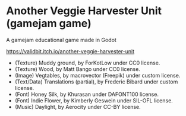 # Another Veggie Harvester Unit (gamejam game)
A gamejam educational game made in Godot

https://validbit.itch.io/another-veggie-harvester-unit

- (Texture) Muddy ground, by ForKotLow under CC0 license.
- (Texture) Wood, by Matt Bango under CC0 license.
- (Image) Vegtables, by macrovector (Freepik) under custom license.
- (Text/Data) Translations (partial), by Frederic Bibard under custom license.
- (Font) Honey Silk, by Khurasan under DAFONT100 license.
- (Font) Indie Flower, by Kimberly Geswein under SIL-OFL license.
- (Music) Daylight, by Aerocity under CC-BY license.
